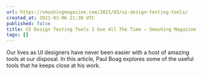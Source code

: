 ```yaml
---
url: https://smashingmagazine.com/2021/03/ui-design-testing-tools/
created_at: 2021-03-06 21:30 UTC
published: false
title: UI Design Testing Tools I Use All The Time — Smashing Magazine
tags: []
---
```


Our lives as UI designers have never been easier with a host of amazing tools at our disposal. In this article, Paul Boag explores some of the useful tools that he keeps close at his work.
